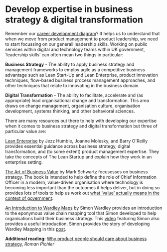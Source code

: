 # Develop expertise in business strategy & digital transformation

Remember our [career development diagram](../product-management-handbook/pathwaydiagram)? It helps us to understand that when we move from product management to product leadership, we need to start focussing on our generall leadership skills. Working on public services within digital and technology teams within UK government, ‘leadership skills’ can often mean two things in particular:

**Business Strategy** - The ability to apply business strategy and management frameworks to employ agile as a competitive business advantage such as Lean Start-Up and Lean Enterprise, product innovation techniques, flow-based business process management approaches, and other techniques that relate to innovating in the business domain.

**Digital Transformation** - The ability to facilitate, accelerate and (as appropriate) lead organisational change and transformation. This area draws on change management, organisation culture, organisation development, systems thinking, and other behavioral sciences.

There are many resources out there to help with developing our expertise when it comes to business strategy and digital transformation but three of particular value are:

[Lean Enterprise](https://www.amazon.co.uk/Lean-Enterprise-Performance-Organizations-Innovate/dp/1449368425) by Jezz Humble, Joanne Molesky, and Barry O'Reilly provides essential guidance across business strategy, digital transformation, and (to some extent) product management expertise. They take the concepts of The Lean Startup and explain how they work in an enterprise setting.

[The Art of Business Value](https://www.amazon.co.uk/Art-Business-Value-Mark-Schwartz/dp/1942788045) by Mark Schwartz focusesses on business strategy. The book is intended to help define the role of Chief Information Officer in a modern, value-driven organisation where technology is becoming less important than the outcomes it helps deliver, but in doing so provides lots of tools to help us work out [what ‘value’ actually means in the context of government](http://scottcolfer.com/2018/03/02/value-context.html). 

[An Introduction to Wardley Maps](https://www.cio.co.uk/it-strategy/introduction-wardley-value-chain-mapping-3604565/) by Simon Wardley provides an introduction to the eponymous value chain mapping tool that Simon developed to help organisations build their business strategy. This [video](https://www.youtube.com/watch?v=NnFeIt-uaEc) featuring Simon also provides a useful introduction. Simon provides the story of developing Wardley Mapping in this [post](https://medium.com/wardleymaps/on-being-lost-2ef5f05eb1ec).

**Additional reading:** [Why product people should care about business strategy](https://www.romanpichler.com/blog/business-strategy-and-product-strategy/), *Roman Pichler*
